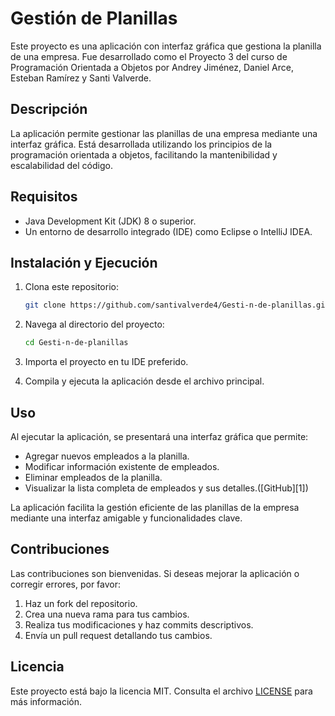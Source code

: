# Gestión de Planillas

Este proyecto es una aplicación con interfaz gráfica que gestiona la planilla de una empresa. Fue desarrollado como el Proyecto 3 del curso de Programación Orientada a Objetos por Andrey Jiménez, Daniel Arce, Esteban Ramírez y Santi Valverde.

## Descripción

La aplicación permite gestionar las planillas de una empresa mediante una interfaz gráfica. Está desarrollada utilizando los principios de la programación orientada a objetos, facilitando la mantenibilidad y escalabilidad del código.

## Requisitos

* Java Development Kit (JDK) 8 o superior.
* Un entorno de desarrollo integrado (IDE) como Eclipse o IntelliJ IDEA.

## Instalación y Ejecución

1. Clona este repositorio:

   ```bash
   git clone https://github.com/santivalverde4/Gesti-n-de-planillas.git
   ```

2. Navega al directorio del proyecto:

   ```bash
   cd Gesti-n-de-planillas
   ```

3. Importa el proyecto en tu IDE preferido.

4. Compila y ejecuta la aplicación desde el archivo principal.

## Uso

Al ejecutar la aplicación, se presentará una interfaz gráfica que permite:

* Agregar nuevos empleados a la planilla.
* Modificar información existente de empleados.
* Eliminar empleados de la planilla.
* Visualizar la lista completa de empleados y sus detalles.([GitHub][1])

La aplicación facilita la gestión eficiente de las planillas de la empresa mediante una interfaz amigable y funcionalidades clave.

## Contribuciones

Las contribuciones son bienvenidas. Si deseas mejorar la aplicación o corregir errores, por favor:

1. Haz un fork del repositorio.
2. Crea una nueva rama para tus cambios.
3. Realiza tus modificaciones y haz commits descriptivos.
4. Envía un pull request detallando tus cambios.

## Licencia

Este proyecto está bajo la licencia MIT. Consulta el archivo [LICENSE](LICENSE) para más información.
